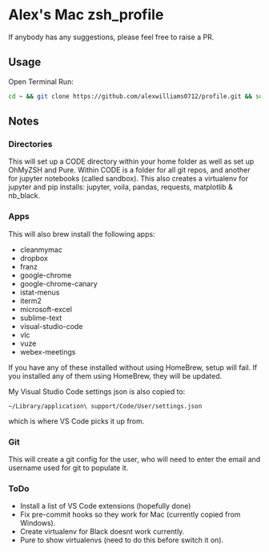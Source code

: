 # Alex's Mac zsh_profile

If anybody has any suggestions, please feel free to raise a PR.

## Usage

Open Terminal
Run:

```zsh
cd ~ && git clone https://github.com/alexwilliams0712/profile.git && source profile/tools/setup.zsh
```

## Notes

### Directories

This will set up a CODE directory within your home folder as well as set up OhMyZSH and Pure. Within CODE is a folder for all git repos, and another for jupyter notebooks (called sandbox). This also creates a virtualenv for jupyter and pip installs: jupyter, voila, pandas, requests, matplotlib & nb_black.

### Apps

This will also brew install the following apps:

* cleanmymac
* dropbox
* franz
* google-chrome
* google-chrome-canary
* istat-menus
* iterm2
* microsoft-excel
* sublime-text
* visual-studio-code
* vlc
* vuze
* webex-meetings

If you have any of these installed without using HomeBrew, setup will fail. If you installed any of them using HomeBrew, they will be updated.

My Visual Studio Code settings json is also copied to:

```~/Library/application\ support/Code/User/settings.json```

which is where VS Code picks it up from.

### Git

This will create a git config for the user, who will need to enter the email and username used for git to populate it.

### ToDo

* Install a list of VS Code extensions (hopefully done)
* Fix pre-commit hooks so they work for Mac (currently copied from Windows).
* Create virtualenv for Black doesnt work currently.
* Pure to show virtualenvs (need to do this before switch it on).
